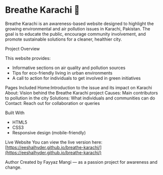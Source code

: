 # Breathe Karachi 🌿

Breathe Karachi is an awareness-based website designed to highlight the growing environmental and air pollution issues in Karachi, Pakistan. The goal is to educate the public, encourage community involvement, and promote sustainable solutions for a cleaner, healthier city.

Project Overview

This website provides:
- Informative sections on air quality and pollution sources
- Tips for eco-friendly living in urban environments
- A call to action for individuals to get involved in green initiatives

 Pages Included
Home:Introduction to the issue and its impact on Karachi
About: Vision behind the Breathe Karachi project
Causes: Main contributors to pollution in the city
Solutions: What individuals and communities can do
Contact: Reach out for collaboration or queries

Built With
- HTML5  
- CSS3  
- Responsive design (mobile-friendly)

 Live Website
You can view the live version here:  
 [https://eeshalhyder.github.io/breathe-karachi/](https://eeshalhyder.github.io/breathe-karachi/) 

 Author
Created by Fayyaz Mangi — as a passion project for awareness and change.


